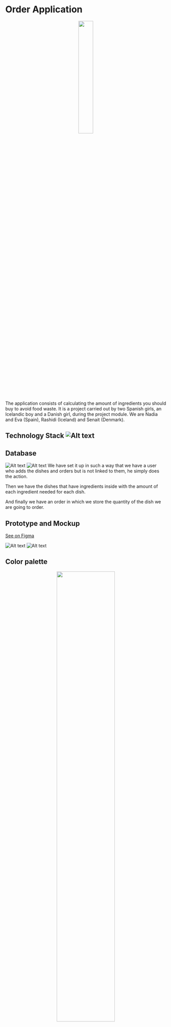 # Order Application 
<p align="center" >
<img src="images/logo.png"  width="30%">
</p>

The application consists of calculating the amount of ingredients you should buy to avoid food waste.
It is a project carried out by two Spanish girls, an Icelandic boy and a Danish girl, during the project module. We are Nadia and Eva (Spain), Rashidi (Iceland) and Senait (Denmark).

## Technology Stack ![Alt text](https://img.shields.io/badge/NODE.JS-REACT-blue)

## Database

![Alt text](images/diagram.png)
![Alt text](images/diagram2.png)
We have set it up in such a way that we have a user who adds the dishes and orders but is not linked to them, he simply does the action.

Then we have the dishes that have ingredients inside with the amount of each ingredient needed for each dish.

And finally we have an order in which we store the quantity of the dish we are going to order.

## Prototype and Mockup

[See on Figma](https://www.figma.com/file/rN4FQyZgl0tJy8hxuMCu3A/Restaurant-Manage?node-id=0%3A1&t=JINppABec3hiLXl9-1)

![Alt text](images/mockup.png)
![Alt text](images/prototype.png)

## Color palette

<p align="center" >
<img src="images/Palette.png"  width="60%">
</p>

We chose this color palette because it is a reference to food and at the same time it combines well with the chosen logo.

## Hosting

### Backend
https://orderapp.onrender.com/
### Frontend
https://order-app-eta.vercel.app/

## Planning

### Week 1

We started doing the design sprint, analyzing the problem, which was food waste, and what we wanted to do to solve it, we also conducted interviews to obtain more detailed information from professionals on the subject.

Then we make diagrams as follows:

-Empathy Map
![Alt text](images/empathyMap.png)

-User Persona
- Purpose
![Alt text](images/UP_purpose.png)
- Persona
![Alt text](images/UP_persona.png)
- Whats now?
![Alt text](images/UP_whatnow.png)

-Journey Map
![Alt text](images/journeyMap.png)

-Scenarios
![Alt text](images/Scenarios1.png)
![Alt text](images/Scenarios2.png)

-How Might We?
![Alt text](images/hmw.png)

-Crazy 8's
![Alt text](images/Crazy8s.png)

Then we chose the palette we were going to use, the final prototype and its components and fonts.

## Week 2

We start programming the backend and the frontend aesthetics.

## Week 3

We made the services and connected backend with frontend.

# Division of tasks (planning with Trello)

Eva: 
- Frontend Services
    - Add dish service
    - Auth header
    - Auth service
    - Http common
    - Ingredient service
- Add menu page
- Profile page
- Login page

Nadia:
- Entire backend: 
    - Controllers
    - Models
    - Routes
    - Image upload
    - Authentification
- Frontend header
- Order calculated with backend
- Shopping list calculated with backend
- Readme
- Diagrams
- Postman documentation
- Backend hosting
- Frontend hosting
- DB hosting

Rashidi: 
- Create order page
- Home page
- Shopping list page

Senait: 
- Contact page
- Create Account Page
- Project Presentation


# Installation and start

![Alt text](images/openfolder.png) ![Alt text](images/newterminal.png)

```bash 
cd YOUR FOLDER
git clone https://github.com/NadiaVg/Order-App.git 
```

![Alt text](https://img.shields.io/badge/backend-node.js-green)

```bash 
cd order-app/backend
npm i
```
Create the .env file

```javascript
JWT_SECRET=

MYSQL_DATABASE=order_db
MYSQL_USER=
MYSQL_PASSWORD=
MYSQL_ROOT_PASSWORD=

DB_HOST=localhost

NODE_ENV=development
```

``` bash
node index.js
```

![Alt text](https://img.shields.io/badge/frontend-react-blue)

```bash 
cd order-app/frontend
npm i
npm start
```

# Documentation

[POSTMAN](https://documenter.getpostman.com/view/17513635/2s93Jus2bh)

[OLD REPO](https://github.com/Senu14/Order-app.git)
